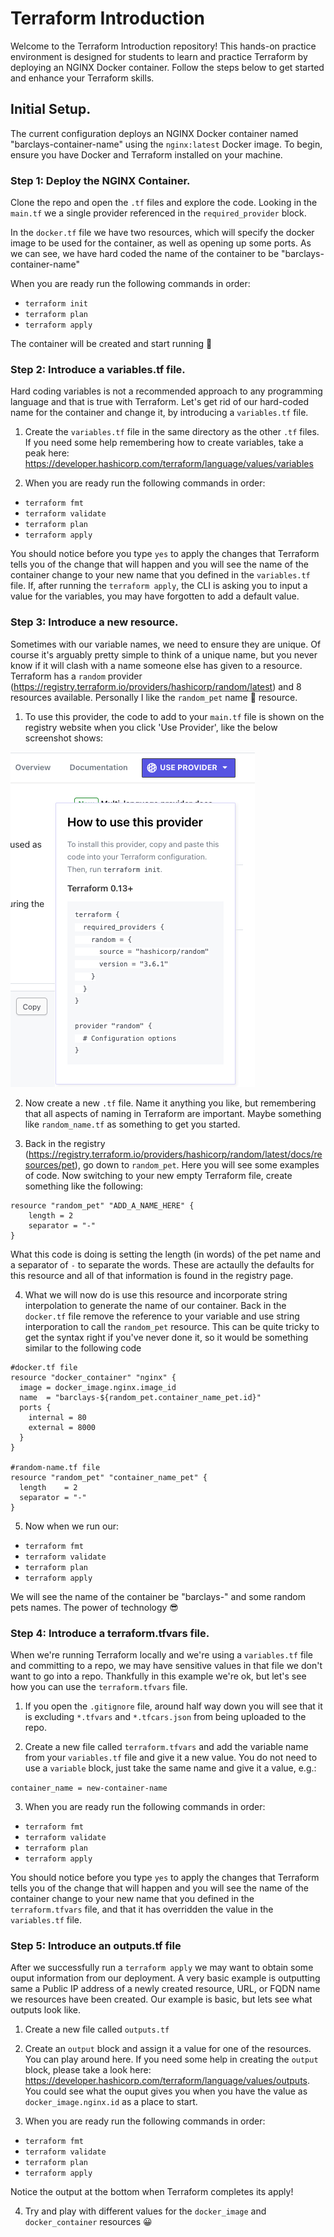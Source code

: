 # Terraform Introduction

Welcome to the Terraform Introduction repository! This hands-on practice environment is designed for students to learn and practice Terraform by deploying an NGINX Docker container. Follow the steps below to get started and enhance your Terraform skills.

## Initial Setup.

The current configuration deploys an NGINX Docker container named "barclays-container-name" using the `nginx:latest` Docker image. To begin, ensure you have Docker and Terraform installed on your machine.

### Step 1: Deploy the NGINX Container.

Clone the repo and open the `.tf` files and explore the code. Looking in the `main.tf` we a single provider referenced in the `required_provider` block.

In the `docker.tf` file we have two resources, which will specify the docker image to be used for the container, as well as opening up some ports. As we can see, we have hard coded the name of the container to be "barclays-container-name"

When you are ready run the following commands in order:

* `terraform init`
* `terraform plan`
* `terraform apply`

The container will be created and start running 💪

### Step 2: Introduce a variables.tf file.

Hard coding variables is not a recommended approach to any programming language and that is true with Terraform. Let's get rid of our hard-coded name for the container and change it, by introducing a `variables.tf` file. 

1. Create the `variables.tf` file in the same directory as the other `.tf` files. If you need some help remembering how to create variables, take a peak here: https://developer.hashicorp.com/terraform/language/values/variables

2. When you are ready run the following commands in order:

* `terraform fmt`
* `terraform validate`
* `terraform plan`
* `terraform apply`

You should notice before you type `yes` to apply the changes that Terraform tells you of the change that will happen and you will see the name of the container change to your new name that you defined in the `variables.tf` file. If, after running the `terraform apply`, the CLI is asking you to input a value for the variables, you may have forgotten to add a default value.

### Step 3: Introduce a new resource.

Sometimes with our variable names, we need to ensure they are unique. Of course it's arguably pretty simple to think of a unique name, but you never know if it will clash with a name someone else has given to a resource. Terraform has a `random` provider (https://registry.terraform.io/providers/hashicorp/random/latest) and 8 resources available. Personally I like the `random_pet` name 🙂 resource.

1. To use this provider, the code to add to your `main.tf` file is shown on the registry website when you click 'Use Provider', like the below screenshot shows:

![Random Provider](img/random_provider.png)

2. Now create a new `.tf` file. Name it anything you like, but remembering that all aspects of naming in Terraform are important. Maybe something like `random_name.tf` as something to get you started.

3. Back in the registry (https://registry.terraform.io/providers/hashicorp/random/latest/docs/resources/pet), go down to `random_pet`. Here you will see some examples of code. Now switching to your new empty Terraform file, create something like the following:

```
resource "random_pet" "ADD_A_NAME_HERE" {
    length = 2
    separator = "-"
}
```
What this code is doing is setting the length (in words) of the pet name and a separator of `-` to separate the words. These are actaully the defaults for this resource and all of that information is found in the registry page.

4. What we will now do is use this resource and incorporate string interpolation to generate the name of our container. Back in the `docker.tf` file remove the reference to your variable and use string interporation to call the `random_pet` resource. This can be quite tricky to get the syntax right if you've never done it, so it would be something similar to the following code

```
#docker.tf file
resource "docker_container" "nginx" {
  image = docker_image.nginx.image_id
  name  = "barclays-${random_pet.container_name_pet.id}"
  ports {
    internal = 80
    external = 8000
  }
}

#random-name.tf file
resource "random_pet" "container_name_pet" {
  length    = 2
  separator = "-"
}
```
5. Now when we run our:

* `terraform fmt`
* `terraform validate`
* `terraform plan`
* `terraform apply`

We will see the name of the container be "barclays-" and some random pets names. The power of technology 😎

### Step 4: Introduce a terraform.tfvars file.

When we're running Terraform locally and we're using a `variables.tf` file and committing to a repo, we may have sensitive values in that file we don't want to go into a repo. Thankfully in this example we're ok, but let's see how you can use the `terraform.tfvars` file.

1. If you open the `.gitignore` file, around half way down you will see that it is excluding `*.tfvars` and `*.tfcars.json` from being uploaded to the repo. 

2. Create a new file called `terraform.tfvars` and add the variable name from your `variables.tf` file and give it a new value. You do not need to use a `variable` block, just take the same name and give it a value, e.g.:

`container_name = new-container-name`

3. When you are ready run the following commands in order:

* `terraform fmt`
* `terraform validate`
* `terraform plan`
* `terraform apply`

You should notice before you type `yes` to apply the changes that Terraform tells you of the change that will happen and you will see the name of the container change to your new name that you defined in the `terraform.tfvars` file, and that it has overridden the value in the `variables.tf` file.

### Step 5: Introduce an outputs.tf file

After we successfully run a `terraform apply` we may want to obtain some ouput information from our deployment. A very basic example is outputting same a Public IP address of a newly created resource, URL, or FQDN name we resources have been created. Our example is basic, but lets see what outputs look like.

1. Create a new file called `outputs.tf` 

2. Create an `output` block and assign it a value for one of the resources. You can play around here. If you need some help in creating the `output` block, please take a look here: https://developer.hashicorp.com/terraform/language/values/outputs. You could see what the ouput gives you when you have the value as `docker_image.nginx.id` as a place to start.

3. When you are ready run the following commands in order:

* `terraform fmt`
* `terraform validate`
* `terraform plan`
* `terraform apply`

Notice the output at the bottom when Terraform completes its apply!

4. Try and play with different values for the `docker_image` and `docker_container` resources 😀



